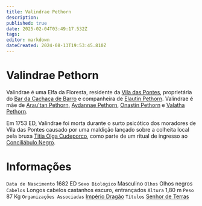 ```yaml
---
title: Valindrae Pethorn
description: 
published: true
date: 2025-02-04T03:49:17.532Z
tags: 
editor: markdown
dateCreated: 2024-08-13T19:53:45.810Z
---
```


<!-- SUBTITLE: Visão geral sobre Valindrae Pethorn -->

# Valindrae Pethorn
Valindrae é uma Elfa da Floresta, residente da [Vila das Pontes](/lugares/plano-material/drafeon/sudeste-de-drafeon/vila-das-pontes#vila-das-pontes), proprietária do [Bar da Cachaça de Barro](/lugares/plano-material/drafeon/sudeste-de-drafeon/vila-das-pontes/bar-da-cachaca-de-barro#bar-da-cachaca-de-barro) e companheira de [Elautin Pethorn](/individuos/elautin-pethorn). Valindrae é mãe de [Arau'tan Pethorn](/individuos/arautan-pethorn#arautan-pethorn), [Aydannae Pethorn](/individuos/aydannae-pethorn#aydannae-pethorn), [Onastin Pethorn](/individuos/onastin-pethorn#onastin-pethorn) e [Valatha Pethorn](/individuos/valatha-pethorn#valatha-pethorn).

Em 1753 ED, Valindrae foi morta durante o surto psicótico dos moradores de Vila das Pontes causado por uma maldição lançado sobre a colheita local pela bruxa [Titia Olga Cudeporco](/individuos/titia-olga-cudeporco#titia-olga-cudeporco), como parte de um ritual de ingresso ao [Conciliábulo Negro](/faccoes/faccoes-independentes/conciliabulo-negro#conciliabulo-negro).

# Informações
`Data de Nascimento` 1682 ED
`Sexo Biológico` Masculino
`Olhos` Olhos negros
`Cabelos` Longos cabelos castanhos escuro, entrançados
`Altura` 1,80 m
`Peso` 87 Kg
`Organizações Associadas` [Império Dragão](/faccoes/nacoes/imperio-dragao#imperio-dragao)
`Títulos` [Senhor de Terras](/rankings-e-titulos/senhor-de-terras#senhor-de-terras)

